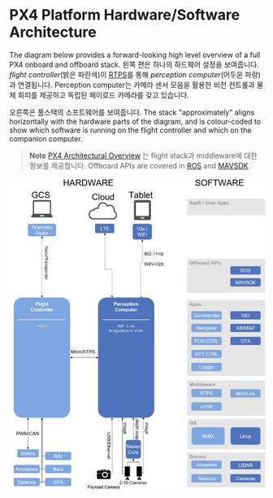 # PX4 Platform Hardware/Software Architecture

The diagram below provides a forward-looking high level overview of a full PX4 onboard and offboard stack. 왼쪽 편은 하나의 하드웨어 설정을 보여줍니다. *flight controller*(밝은 파란색)이 [RTPS](../middleware/micrortps.md)를 통해 *perception computer*(어두운 파랑) 과 연결됩니다. Perception computer는 카메라 센서 모음을 활용한 비전 컨트롤과 물체 회피를 제공하고 독립된 페이로드 카메라를 갖고 있습니다.

오른쪽은 풀스택의 소프트웨어를 보여줍니다. The stack "approximately" aligns horizontally with the hardware parts of the diagram, and is colour-coded to show which software is running on the flight controller and which on the companion computer.

> **Note** [PX4 Architectural Overview](../concept/architecture.md) 는 flight stack과 middleware에 대한 정보를 제공합니다. Offboard APIs are covered in [ROS](../ros/README.md) and [MAVSDK](https://mavsdk.mavlink.io/develop/en/index.html).

![PX4 Platform architecture](../../assets/diagrams/dronecode_platform_architecture.jpg)

<!-- The drawing is on draw.io: https://drive.google.com/file/d/14sgSpcs7NcBatW-qn0dLtyMHvwNMSSlm/view?usp=sharing. Request access from dev team. -->